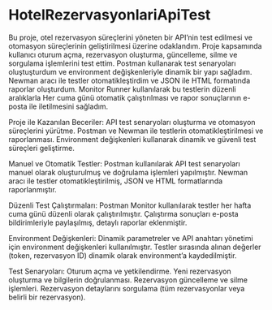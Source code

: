 # HotelRezervasyonlariApiTest
Bu proje, otel rezervasyon süreçlerini yöneten bir API’nin test edilmesi ve otomasyon süreçlerinin geliştirilmesi üzerine odaklandım. Proje kapsamında kullanıcı oturum açma, rezervasyon oluşturma, güncelleme, silme ve sorgulama işlemlerini test ettim. Postman kullanarak test senaryoları oluştuşturdum ve environment değişkenleriyle dinamik bir yapı sağladım. Newman aracı ile testler otomatikleştirdim ve JSON ile HTML formatında raporlar oluşturdum. Monitor Runner kullanılarak bu testlerin düzenli aralıklarla Her cuma günü otomatik çalıştırılması ve rapor sonuçlarının e-posta ile iletilmesini sağladım. 

Proje ile Kazanılan Beceriler:
API test senaryoları oluşturma ve otomasyon süreçlerini yürütme.
Postman ve Newman ile testlerin otomatikleştirilmesi ve raporlanması.
Environment değişkenleri kullanarak dinamik ve güvenli test süreçleri geliştirme.

Manuel ve Otomatik Testler:
Postman kullanılarak API test senaryoları manuel olarak oluşturulmuş ve doğrulama işlemleri yapılmıştır.
Newman aracı ile testler otomatikleştirilmiş, JSON ve HTML formatlarında raporlanmıştır.

Düzenli Test Çalıştırmaları:
Postman Monitor kullanılarak testler her hafta cuma günü düzenli olarak çalıştırılmıştır.
Çalıştırma sonuçları e-posta bildirimleriyle paylaşılmış, detaylı raporlar eklenmiştir.

Environment Değişkenleri:
Dinamik parametreler ve API anahtarı yönetimi için environment değişkenleri kullanılmıştır.
Testler sırasında alınan değerler (token, rezervasyon ID) dinamik olarak environment’a kaydedilmiştir.

Test Senaryoları:
Oturum açma ve yetkilendirme.
Yeni rezervasyon oluşturma ve bilgilerin doğrulanması.
Rezervasyon güncelleme ve silme işlemleri.
Rezervasyon detaylarını sorgulama (tüm rezervasyonlar veya belirli bir rezervasyon).
